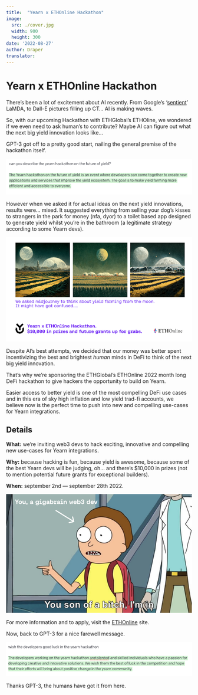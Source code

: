 ```yaml
---
title:  "Yearn x ETHOnline Hackathon"
image:
  src: ./cover.jpg
  width: 900
  height: 300
date: '2022-08-27'
author: Draper
translator:
---
```

# Yearn x ETHOnline Hackathon

There’s been a lot of excitement about AI recently. From Google’s ‘[sentient](https://cajundiscordian.medium.com/is-lamda-sentient-an-interview-ea64d916d917)’ LaMDA, to Dall-E pictures filling up CT… AI is making waves.

So, with our upcoming Hackathon with ETHGlobal’s ETHOline, we wondered if we even need to ask human’s to contribute? Maybe AI can figure out what the next big yield innovation looks like…

GPT-3 got off to a pretty good start, nailing the general premise of the hackathon itself.

![](image1.jpg?w=900&h=173)

However when we asked it for actual ideas on the next yield innovations, results were… mixed. It suggested everything from selling your dog’s kisses to strangers in the park for money (nfa, dyor) to a toilet based app designed to generate yield whilst you’re in the bathroom (a legitimate strategy according to some Yearn devs).


![](image2.jpg?w=900&h=506)

Despite AI’s best attempts, we decided that our money was better spent incentivizing the best and brightest  _human_  minds in DeFi to think of the next big yield innovation.

That’s why we’re sponsoring the ETHGlobal’s ETHOnline 2022 month long DeFi hackathon to give hackers the opportunity to build on Yearn.

Easier access to better yield is one of the most compelling DeFi use cases and in this era of sky high inflation and low yield trad-fi accounts, we believe now is the perfect time to push into new and compelling use-cases for Yearn integrations.


## Details

**What:** we’re inviting web3 devs to hack exciting, innovative and compelling new use-cases for Yearn integrations.

**Why:** because  hacking is fun, because yield is awesome, because some of the best Yearn devs will be judging, oh… and there’s $10,000 in prizes (not to mention potential future grants for exceptional builders).

**When:** september 2nd — september 28th 2022.


![](image3.jpg?w=900&h=575)

For more information and to apply, visit the  [ETHOnline](https://online.ethglobal.com/)  site.

Now, back to GPT-3 for a nice farewell message.


![](image4.jpg?w=900&h=167)

Thanks GPT-3, the humans have got it from here.
